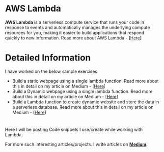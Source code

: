 # AWS Lambda
<strong>AWS Lambda</strong> is a serverless compute service that runs your code in response to events and automatically manages the underlying compute resources for you, making it easier to build applications that respond quickly to new information. Read more about AWS Lambda - [<a href="https://aws.amazon.com/lambda/getting-started/">Here</a>]

# Detailed Information
I have worked on the below sample exercises:
* Build a static webpage using a single lambda function. Read more about this in detail on my article on Medium - [<a href="https://medium.com/@aaryavd02/how-to-build-a-static-web-page-from-a-single-lambda-function-f1af88347384">Here</a>]
* Build a Dynamic webpage using a single lambda function. Read more about this in detail on my article on Medium - [<a href="https://medium.com/@aaryavd02/build-a-dynamic-web-page-from-a-single-lambda-function-cd9316259807">Here</a>]
* Build a Lambda function to create dynamic website and store the data in a serverless database. Read more about this in detail on my article on Medium - [<a href="https://medium.com/@aaryavd02/build-a-lambda-function-to-create-dynamic-website-and-store-the-data-in-a-serverless-database-91b829c64034">Here</a>]

#
Here I will be posting Code snippets I use/create while working with Lambda.

For more such interesting articles/projects. I write articles on **<a href="https://medium.com/@aaryavd02">Medium</a>**.



